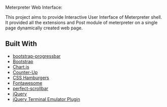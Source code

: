 Meterpreter Web Interface:

This project aims to provide Interactive User Interface of Meterpreter shell. 
It provided all the extensions and Post module of meterpreter on a single page dynamically created web page.


## Built With
- [bootstrap-progressbar](https://github.com/minddust/bootstrap-progressbar)
- [Bootstrap](http://getbootstrap.com/)
- [Chart.js](http://www.chartjs.org/)
- [Counter-Up](https://github.com/bfintal/Counter-Up)
- [CSS Hamburgers](https://github.com/jonsuh/hamburgers)
- [Fontawesome](http://fontawesome.io/)
- [perfect-scrollbar](https://github.com/utatti/perfect-scrollbar)
- [jQuery](https://jquery.com/)
- [jQuery Terminal Emulator Plugin](https://terminal.jcubic.pl/)

